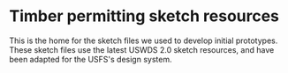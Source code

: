 # Timber permitting sketch resources

This is the home for the sketch files we used to develop initial prototypes. These sketch files use the latest USWDS 2.0 sketch resources, and have been adapted for the USFS's design system.

